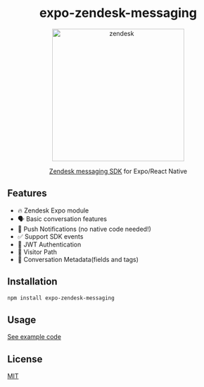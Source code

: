 <div align="center">

# expo-zendesk-messaging

<img width="300" alt="zendesk" src="https://upload.wikimedia.org/wikipedia/commons/thumb/c/c8/Zendesk_logo.svg/640px-Zendesk_logo.svg.png">

[Zendesk messaging SDK](https://developer.zendesk.com/documentation/zendesk-web-widget-sdks/) for Expo/React Native

</div>

## Features

- 🔥 Zendesk Expo module
- 🗣️ Basic conversation features
- 🔔 Push Notifications (no native code needed!)
- ✅ Support SDK events
- 🔑 JWT Authentication
- 🚗 Visitor Path
- 📝 Conversation Metadata(fields and tags)

## Installation

```sh
npm install expo-zendesk-messaging
```

## Usage

[See example code](https://github.com/deelo55/ZendeskMessagingExpo/blob/main/example/App.tsxhttps:/)

## License

[MIT](./LICENSE)
